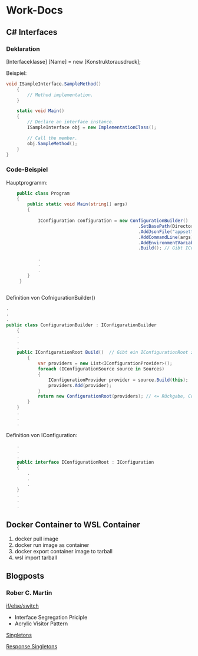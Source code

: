 # Work-Docs
## C# Interfaces
### Deklaration
[Interfaceklasse] [Name] = new [Konstruktorausdruck];

Beispiel:
```c#
void ISampleInterface.SampleMethod()
    {
        // Method implementation.
    }

    static void Main()
    {
        // Declare an interface instance.
        ISampleInterface obj = new ImplementationClass();

        // Call the member.
        obj.SampleMethod();
    }
}
```
### Code-Beispiel
Hauptprogramm:
```c#
    public class Program
    {
        public static void Main(string[] args)
        {
           
            IConfiguration configuration = new ConfigurationBuilder()
                                                  .SetBasePath(Directory.GetCurrentDirectory())
                                                  .AddJsonFile("appsettings.json", optional: false)
                                                  .AddCommandLine(args)
                                                  .AddEnvironmentVariables()
                                                  .Build(); // Gibt IConfiguration zurück
                                                              
            .
            .
            .
        }
     }
        
```
Definition von CofnigurationBuilder()
```c#
.
.
.
public class ConfigurationBuilder : IConfigurationBuilder
    {
    .
    .
    .
    public IConfigurationRoot Build()  // Gibt ein IConfigurationRoot zurück
        {
            var providers = new List<IConfigurationProvider>();
            foreach (IConfigurationSource source in Sources)
            {
                IConfigurationProvider provider = source.Build(this);
                providers.Add(provider);
            }
            return new ConfigurationRoot(providers); // <= Rückgabe, ConfigurationRoot muss ein IConfiguration Root sein.
        }
    }
    .
    .
    .
```

Definition von IConfiguration:

```c#
    .
    .
    .
    public interface IConfigurationRoot : IConfiguration
    {
        .
        .
        .
    }
    .
    .
    .
```
## Docker Container to WSL Container
1. docker pull image
2. docker run image as container
3. docker export container image to tarball
4. wsl import tarball




## Blogposts
### Rober C. Martin

[if/else/switch](http://blog.cleancoder.com/uncle-bob/2021/03/06/ifElseSwitch.html)
- Interface Segregation Priciple
- Acrylic Visitor Pattern

[Singletons](https://blog.cleancoder.com/uncle-bob/2015/07/01/TheLittleSingleton.html)

[Response Singletons](http://blog.cleancoder.com/uncle-bob/2015/07/05/PatternPushers.html)

